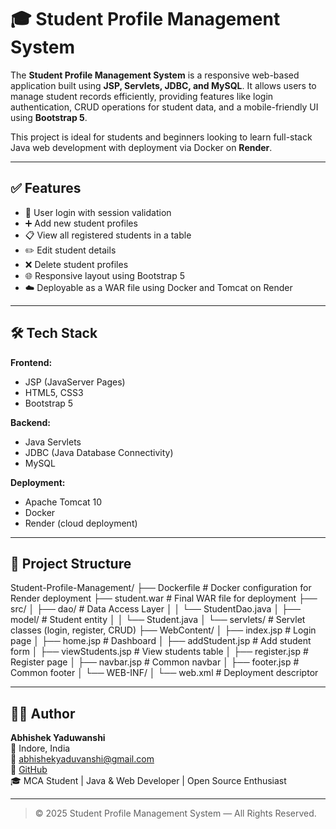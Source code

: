 # 🎓 Student Profile Management System

The **Student Profile Management System** is a responsive web-based application built using **JSP, Servlets, JDBC, and MySQL**. It allows users to manage student records efficiently, providing features like login authentication, CRUD operations for student data, and a mobile-friendly UI using **Bootstrap 5**.

This project is ideal for students and beginners looking to learn full-stack Java web development with deployment via Docker on **Render**.

---

## ✅ Features

- 🔐 User login with session validation
- ➕ Add new student profiles
- 📋 View all registered students in a table
- ✏️ Edit student details
- ❌ Delete student profiles
- 🌐 Responsive layout using Bootstrap 5
- ☁️ Deployable as a WAR file using Docker and Tomcat on Render

---

## 🛠 Tech Stack

**Frontend:**
- JSP (JavaServer Pages)
- HTML5, CSS3
- Bootstrap 5

**Backend:**
- Java Servlets
- JDBC (Java Database Connectivity)
- MySQL

**Deployment:**
- Apache Tomcat 10
- Docker
- Render (cloud deployment)

---

## 📁 Project Structure

Student-Profile-Management/
├── Dockerfile # Docker configuration for Render deployment
├── student.war # Final WAR file for deployment
├── src/
│ ├── dao/ # Data Access Layer
│ │ └── StudentDao.java
│ ├── model/ # Student entity
│ │ └── Student.java
│ └── servlets/ # Servlet classes (login, register, CRUD)
├── WebContent/
│ ├── index.jsp # Login page
│ ├── home.jsp # Dashboard
│ ├── addStudent.jsp # Add student form
│ ├── viewStudents.jsp # View students table
│ ├── register.jsp # Register page
│ ├── navbar.jsp # Common navbar
│ ├── footer.jsp # Common footer
│ └── WEB-INF/
│ └── web.xml # Deployment descriptor


---

## 👨‍💻 Author

**Abhishek Yaduwanshi**  
📍 Indore, India  
📧 abhishekyaduvanshi@gmail.com  
🔗 [GitHub](https://github.com/Abhishek4852)  
🎓 MCA Student | Java & Web Developer | Open Source Enthusiast

---

> © 2025 Student Profile Management System — All Rights Reserved.

